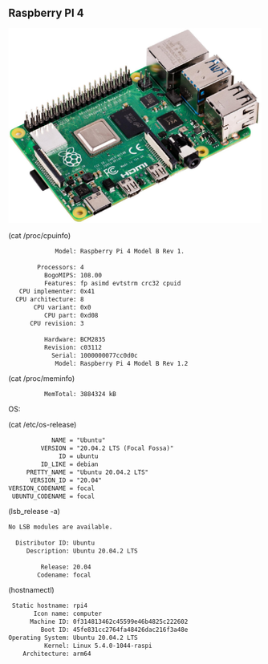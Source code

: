 ## Raspberry PI 4

![RP4](../imgs/RP4.jpg)

(cat /proc/cpuinfo)


                 Model: Raspberry Pi 4 Model B Rev 1.

            Processors: 4
              BogoMIPS: 108.00
              Features: fp asimd evtstrm crc32 cpuid
       CPU implementer: 0x41
      CPU architecture: 8
           CPU variant: 0x0
              CPU part: 0xd08
          CPU revision: 3

              Hardware: BCM2835
              Revision: c03112
                Serial: 1000000077cc0d0c
                 Model: Raspberry Pi 4 Model B Rev 1.2
 
(cat /proc/meminfo)

              MemTotal: 3884324 kB
 
OS:

(cat /etc/os-release)

                NAME = "Ubuntu"
             VERSION = "20.04.2 LTS (Focal Fossa)"
                  ID = ubuntu
             ID_LIKE = debian
         PRETTY_NAME = "Ubuntu 20.04.2 LTS"
          VERSION_ID = "20.04"
    VERSION_CODENAME = focal
     UBUNTU_CODENAME = focal

(lsb_release -a)

    No LSB modules are available.

      Distributor ID: Ubuntu
         Description: Ubuntu 20.04.2 LTS

             Release: 20.04
            Codename: focal

(hostnamectl)

     Static hostname: rpi4
           Icon name: computer
          Machine ID: 0f314813462c45599e46b4825c222602
             Boot ID: 45fe831cc2764fa48426dac216f3a48e
    Operating System: Ubuntu 20.04.2 LTS
              Kernel: Linux 5.4.0-1044-raspi
        Architecture: arm64
      
